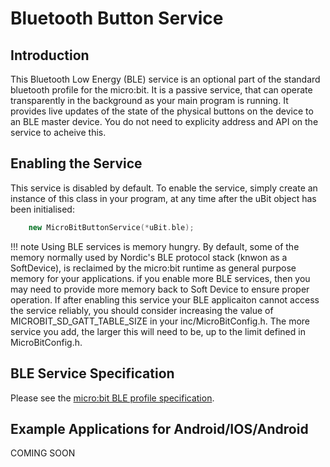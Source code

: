 # Bluetooth Button Service

## Introduction

This Bluetooth Low Energy (BLE) service is an optional part of the standard bluetooth profile for the micro:bit. It is a passive service, that can operate transparently in the
background as your main program is running. It provides live updates of the state of the physical buttons on the device to an BLE master device. You do not need to explicity address and API on the service to acheive this.

## Enabling the Service

This service is disabled by default. To enable the service, simply create an instance of this class in your program, at any time after the uBit object has been initialised:

```cpp
    new MicroBitButtonService(*uBit.ble);
```

!!! note
    Using BLE services is memory hungry. By default, some of the memory normally used by Nordic's BLE protocol stack (knwon as a SoftDevice), is reclaimed by the micro:bit runtime as general purpose memory for your applications. if you enable more BLE services, then you may need to provide more memory back to Soft Device to ensure proper operation. If after enabling this service your BLE applicaiton cannot access the service reliably, you should consider increasing the value of MICROBIT_SD_GATT_TABLE_SIZE in your inc/MicroBitConfig.h. The more service you add, the larger this will need to be, up to the limit defined in MicroBitConfig.h.

## BLE Service Specification

 Please see the [micro:bit BLE profile specification](../resources/bluetooth/microbit-profile-V1.7-Level-2.pdf).

## Example Applications for Android/IOS/Android

 COMING SOON
